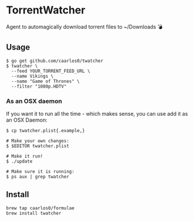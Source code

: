 # TorrentWatcher

Agent to automagically download torrent files to ~/Downloads :bomb:

## Usage

```console
$ go get github.com/caarlos0/twatcher
$ twatcher \
  --feed YOUR_TORRENT_FEED_URL \
  --name Vikings \
  --name "Game of Thrones" \
  --filter "1080p.HDTV"
```

### As an OSX daemon

If you want it to run all the time - which makes sense, you can
use add it as an OSX Daemon:

```console
$ cp twatcher.plist{.example,}

# Make your own changes:
$ $EDITOR twatcher.plist

# Make it run!
$ ./update

# Make sure it is running:
$ ps aux | grep twatcher
```

## Install

```console
brew tap caarlos0/formulae
brew install twatcher
```
